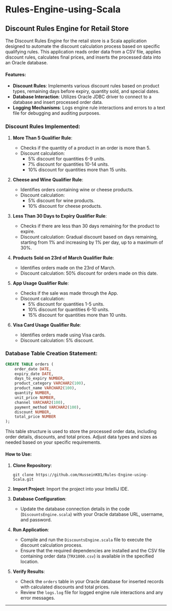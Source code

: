 # Rules-Engine-using-Scala

## Discount Rules Engine for Retail Store

The Discount Rules Engine for the retail store is a Scala application designed to automate the discount calculation process based on specific qualifying rules. This application reads order data from a CSV file, applies discount rules, calculates final prices, and inserts the processed data into an Oracle database.

#### Features:

- **Discount Rules**: Implements various discount rules based on product types, remaining days before expiry, quantity sold, and special dates.
- **Database Interaction**: Utilizes Oracle JDBC driver to connect to a database and insert processed order data.
- **Logging Mechanisms**: Logs engine rule interactions and errors to a text file for debugging and auditing purposes.

### Discount Rules Implemented:

1. **More Than 5 Qualifier Rule**:
   - Checks if the quantity of a product in an order is more than 5.
   - Discount calculation: 
     - 5% discount for quantities 6-9 units.
     - 7% discount for quantities 10-14 units.
     - 10% discount for quantities more than 15 units.

2. **Cheese and Wine Qualifier Rule**:
   - Identifies orders containing wine or cheese products.
   - Discount calculation: 
     - 5% discount for wine products.
     - 10% discount for cheese products.

3. **Less Than 30 Days to Expiry Qualifier Rule**:
   - Checks if there are less than 30 days remaining for the product to expire.
   - Discount calculation: Gradual discount based on days remaining, starting from 1% and increasing by 1% per day, up to a maximum of 30%.

4. **Products Sold on 23rd of March Qualifier Rule**:
   - Identifies orders made on the 23rd of March.
   - Discount calculation: 50% discount for orders made on this date.

5. **App Usage Qualifier Rule**:
   - Checks if the sale was made through the App.
   - Discount calculation: 
     - 5% discount for quantities 1-5 units.
     - 10% discount for quantities 6-10 units.
     - 15% discount for quantities more than 10 units.

6. **Visa Card Usage Qualifier Rule**:
   - Identifies orders made using Visa cards.
   - Discount calculation: 5% discount.

### Database Table Creation Statement:

```sql
CREATE TABLE orders (
    order_date DATE,
    expiry_date DATE,
    days_to_expiry NUMBER,
    product_category VARCHAR2(100),
    product_name VARCHAR2(100),
    quantity NUMBER,
    unit_price NUMBER,
    channel VARCHAR2(100),
    payment_method VARCHAR2(100),
    discount NUMBER,
    total_price NUMBER
);
```

This table structure is used to store the processed order data, including order details, discounts, and total prices. Adjust data types and sizes as needed based on your specific requirements.

#### How to Use:

1. **Clone Repository**:
   ```
   git clone https://github.com/HusseinK01/Rules-Engine-using-Scala.git
   ```

2. **Import Project**: Import the project into your IntelliJ IDE.

3. **Database Configuration**:
   - Update the database connection details in the code (`DiscountsEngine.scala`) with your Oracle database URL, username, and password.

4. **Run Application**:
   - Compile and run the `DiscountsEngine.scala` file to execute the discount calculation process.
   - Ensure that the required dependencies are installed and the CSV file containing order data (`TRX1000.csv`) is available in the specified location.

5. **Verify Results**:
   - Check the `orders` table in your Oracle database for inserted records with calculated discounts and total prices.
   - Review the `logs.log` file for logged engine rule interactions and any error messages.

---
